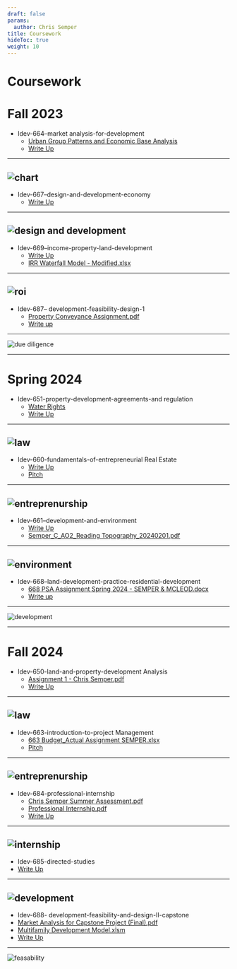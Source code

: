 ```yaml
---
draft: false
params:
  author: Chris Semper 
title: Coursework 
hideToc: true
weight: 10
---
```


# Coursework 

# Fall 2023

- ldev-664–market analysis-for-development
  - [Urban Group Patterns and Economic Base Analysis](https://killakam3084.github.io/semper/assets/2-dropdowns/academics/3-coursework/fall-2023/ldev-664–market%20analysis-for-development/Urban%20Growth%20Patterns%20and%20Economic%20Base%20Analysis.pdf)
  - [Write Up](https://killakam3084.github.io/semper/assets/2-dropdowns/academics/3-coursework/fall-2023/ldev-664–market%20analysis-for-development/Write-Up.docx)
---
![chart](https://killakam3084.github.io/semper/assets/2-dropdowns/academics/3-coursework/fall-2023/ldev-664–market%20analysis-for-development/photo.jpg)
---
- ldev-667–design-and-development-economy
  - [Write Up](https://killakam3084.github.io/semper/assets/2-dropdowns/academics/3-coursework/fall-2023/ldev-667–design-and-development-economy/Write-Up.docx)
---
![design and development](https://killakam3084.github.io/semper/assets/2-dropdowns/academics/3-coursework/fall-2023/ldev-667–design-and-development-economy/photo.jpg)
---
- ldev-669–income-property-land-development
  - [Write Up](https://killakam3084.github.io/semper/assets/2-dropdowns/academics/3-coursework/fall-2023/ldev-669–income-property-land-development/Write-Up.docx)
  - [IRR Waterfall Model - Modified.xlsx](https://killakam3084.github.io/semper/assets/2-dropdowns/academics/3-coursework/fall-2023/ldev-669–income-property-land-development/IRR%20Waterfall%20Model%20-%20Modified.xlsx)
---
![roi](https://killakam3084.github.io/semper/assets/2-dropdowns/academics/3-coursework/fall-2023/ldev-669–income-property-land-development/photo.webp)
---
- ldev-687– development-feasibility-design-1
  - [Property Conveyance Assignment.pdf](https://killakam3084.github.io/semper/assets/2-dropdowns/academics/3-coursework/fall-2023/ldev-687–%20development-feasibility-design-I/Property%20Conveyance%20Assignment.pdf)
  - [Write up](https://killakam3084.github.io/semper/assets/2-dropdowns/academics/3-coursework/fall-2023/ldev-687–%20development-feasibility-design-I/Write-Up.docx)
---
  ![due diligence](https://killakam3084.github.io/semper/assets/2-dropdowns/academics/3-coursework/fall-2023/ldev-687–%20development-feasibility-design-I/photo.jpg)

---
# Spring 2024

- ldev-651-property-development-agreements-and regulation 
  - [Water Rights](https://killakam3084.github.io/semper/assets/2-dropdowns/academics/3-coursework/spring-2024/ldev-651-property-development-agreements-and%20regulation/water-rights.pdf)
  - [Write Up](https://killakam3084.github.io/semper/assets/2-dropdowns/academics/3-coursework/spring-2024/ldev-651-property-development-agreements-and%20regulation/Write-Up.docx)
---
![law](https://killakam3084.github.io/semper/assets/2-dropdowns/academics/3-coursework/spring-2024/ldev-651-property-development-agreements-and%20regulation/real-estate-law.jpg)
---
- ldev-660-fundamentals-of-entrepreneurial Real Estate 
  - [Write Up](https://killakam3084.github.io/semper/assets/2-dropdowns/academics/3-coursework/spring-2024/ldev-660-fundamentals-of-entrepreneurial%20Real%20Estate/Write-Up.docx)
  - [Pitch](https://killakam3084.github.io/semper/assets/2-dropdowns/academics/3-coursework/spring-2024/ldev-660-fundamentals-of-entrepreneurial%20Real%20Estate/full-pitch-a.pdf)
---
![entreprenurship](https://killakam3084.github.io/semper/assets/2-dropdowns/academics/3-coursework/spring-2024/ldev-660-fundamentals-of-entrepreneurial%20Real%20Estate/real-estate-entreprenurship.png)
---
- ldev-661–development-and-environment 
  - [Write Up](https://killakam3084.github.io/semper/assets/2-dropdowns/academics/3-coursework/spring-2024/ldev-661–development-and-environment/Write-Up.docx)
  - [Semper_C_AO2_Reading Topography_20240201.pdf](https://killakam3084.github.io/semper/assets/2-dropdowns/academics/3-coursework/spring-2024/ldev-661–development-and-environment/Semper_C_AO2_Reading%20Topography_20240201.pdf)
---
![environment](https://killakam3084.github.io/semper/assets/2-dropdowns/academics/3-coursework/spring-2024/ldev-661–development-and-environment/photo.jpg)
---
- ldev-668–land-development-practice-residential-development 
  - [668 PSA Assignment Spring 2024 - SEMPER & MCLEOD.docx](https://killakam3084.github.io/semper/assets/2-dropdowns/academics/3-coursework/spring-2024/ldev-668–land-development-practice-residential-development/668%20PSA%20Assignment%20Spring%202024%20-%20SEMPER%20%26%20MCLEOD.docx)
  - [Write up](https://killakam3084.github.io/semper/assets/2-dropdowns/academics/3-coursework/spring-2024/ldev-668–land-development-practice-residential-development/Write-Up.docx)
---
  ![development](https://killakam3084.github.io/semper/assets/2-dropdowns/academics/3-coursework/spring-2024/ldev-668–land-development-practice-residential-development/photo.jpg)

---

# Fall 2024

- ldev-650-land-and-property-development Analysis 
  - [Assignment 1 - Chris Semper.pdf](https://killakam3084.github.io/semper/assets/2-dropdowns/academics/3-coursework/fall-2024/ldev-650-land-and-property-development%20Analysis/Assignment%201%20-%20Chris%20Semper.pdf)
  - [Write Up](https://killakam3084.github.io/semper/assets/2-dropdowns/academics/3-coursework/fall-2024/ldev-650-land-and-property-development%20Analysis/Write-Up.docx)
---
![law](https://killakam3084.github.io/semper/assets/2-dropdowns/academics/3-coursework/fall-2024/ldev-650-land-and-property-development%20Analysis/photo.png)
---
- ldev-663-introduction-to-project Management 
  - [663 Budget_Actual Assignment SEMPER.xlsx](https://killakam3084.github.io/semper/assets/2-dropdowns/academics/3-coursework/fall-2024/ldev-663-introduction-to-project%20Management/663%20Budget_Actual%20Assignment%20SEMPER.xlsx)
  - [Pitch](https://killakam3084.github.io/semper/assets/2-dropdowns/academics/3-coursework/fall-2024/ldev-663-introduction-to-project%20Management/Write-Up.docx)
---
![entreprenurship](https://killakam3084.github.io/semper/assets/2-dropdowns/academics/3-coursework/fall-2024/ldev-663-introduction-to-project%20Management/photo.jpg)
---
- ldev-684-professional-internship 
  - [Chris Semper Summer Assessment.pdf](https://killakam3084.github.io/semper/assets/2-dropdowns/academics/3-coursework/fall-2024/ldev-684-professional-nternship/Chris%20Semper%20Summer%20Assessment.pdf)
  - [Professional Internship.pdf](https://killakam3084.github.io/semper/assets/2-dropdowns/academics/3-coursework/fall-2024/ldev-684-professional-nternship/Professional%20Internship.pdf)
  - [Write Up](https://killakam3084.github.io/semper/assets/2-dropdowns/academics/3-coursework/fall-2024/ldev-684-professional-nternship/Write-Up.docx)
---
![internship](https://killakam3084.github.io/semper/assets/2-dropdowns/academics/3-coursework/fall-2024/ldev-684-professional-nternship/photo.jpg)
---
-  ldev-685-directed-studies
  - [Write Up](https://killakam3084.github.io/semper/assets/2-dropdowns/academics/3-coursework/fall-2024/ldev-685-%20directed-studies/Write-Up.docx)
---
  ![development](https://killakam3084.github.io/semper/assets/2-dropdowns/academics/3-coursework/fall-2024/ldev-685-%20directed-studies/photo.png)
---
-  ldev-688- development-feasibility-and-design-II-capstone 
  - [Market Analysis for Capstone Project (Final).pdf](https://killakam3084.github.io/semper/assets/2-dropdowns/academics/3-coursework/fall-2024/ldev-688-%20development-feasibility-and-design-II-capstone/Market%20Analysis%20for%20Capstone%20Project%20(Final).pdf)
  - [Multifamily Development Model.xlsm](https://killakam3084.github.io/semper/assets/2-dropdowns/academics/3-coursework/fall-2024/ldev-688-%20development-feasibility-and-design-II-capstone/Multifamily%20Development%20Model.xlsm)
  - [Write Up](https://killakam3084.github.io/semper/assets/2-dropdowns/academics/3-coursework/fall-2024/ldev-688-%20development-feasibility-and-design-II-capstone/Write-Up.docx)
---
  ![feasability](https://killakam3084.github.io/semper/assets/2-dropdowns/academics/3-coursework/fall-2024/ldev-688-%20development-feasibility-and-design-II-capstone/photo.png)